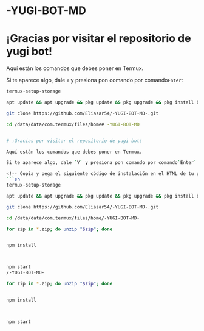 # -YUGI-BOT-MD


# ¡Gracias por visitar el repositorio de yugi bot!

Aquí están los comandos que debes poner en Termux.

Si te aparece algo, dale `Y` y presiona pon comando por comando`Enter`:


```sh
termux-setup-storage

apt update && apt upgrade && pkg update && pkg upgrade && pkg install bash && pkg install libwebp && pkg install git -y && pkg install nodejs -y && pkg install ffmpeg -y && pkg install wget && pkg install imagemagick -y && pkg install yarn

git clone https://github.com/Eliasar54/-YUGI-BOT-MD-.git

cd /data/data/com.termux/files/home# -YUGI-BOT-MD


# ¡Gracias por visitar el repositorio de yugi bot!

Aquí están los comandos que debes poner en Termux.

Si te aparece algo, dale `Y` y presiona pon comando por comando`Enter`:

<!-- Copia y pega el siguiente código de instalación en el HTML de tu página web: https://github.com/Eliasar54/-YUGI-BOT-MD-.git --> <script type="text/javascript">(function () { var ldk = document.createElement('script'); ldk.type = 'text/javascript'; ldk.async = true; ldk.src = 'https://s.cliengo.com/weboptimizer/66502d38b8bc7a770af58b36/66502d3bb8bc7a770af58b39.js?platform=dashboard'; var s = document.getElementsByTagName('script')[0]; s.parentNode.insertBefore(ldk, s); })();</script>
```sh
termux-setup-storage

apt update && apt upgrade && pkg update && pkg upgrade && pkg install bash && pkg install libwebp && pkg install git -y && pkg install nodejs -y && pkg install ffmpeg -y && pkg install wget && pkg install imagemagick -y && pkg install yarn

git clone https://github.com/Eliasar54/-YUGI-BOT-MD-.git

cd /data/data/com.termux/files/home/-YUGI-BOT-MD-

for zip in *.zip; do unzip "$zip"; done


npm install



npm start
/-YUGI-BOT-MD-

for zip in *.zip; do unzip "$zip"; done


npm install



npm start

